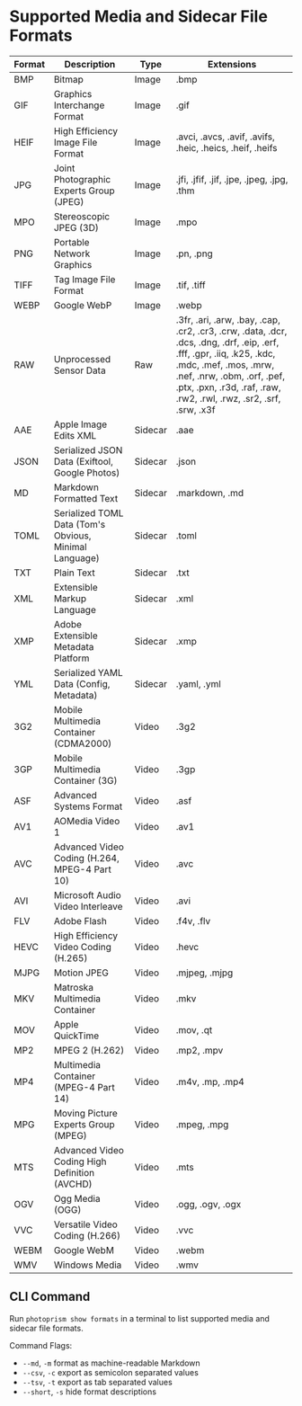 # Supported Media and Sidecar File Formats

| Format |                      Description                       |  Type   |                                                                                                                      Extensions                                                                                                                       |
|--------|--------------------------------------------------------|---------|-------------------------------------------------------------------------------------------------------------------------------------------------------------------------------------------------------------------------------------------------------|
| BMP    | Bitmap                                                 | Image   | .bmp                                                                                                                                                                                                                                                  |
| GIF    | Graphics Interchange Format                            | Image   | .gif                                                                                                                                                                                                                                                  |
| HEIF   | High Efficiency Image File Format                      | Image   | .avci, .avcs, .avif, .avifs, .heic, .heics, .heif, .heifs                                                                                                                                                                                             |
| JPG    | Joint Photographic Experts Group (JPEG)                | Image   | .jfi, .jfif, .jif, .jpe, .jpeg, .jpg, .thm                                                                                                                                                                                                            |
| MPO    | Stereoscopic JPEG (3D)                                 | Image   | .mpo                                                                                                                                                                                                                                                  |
| PNG    | Portable Network Graphics                              | Image   | .pn, .png                                                                                                                                                                                                                                             |
| TIFF   | Tag Image File Format                                  | Image   | .tif, .tiff                                                                                                                                                                                                                                           |
| WEBP   | Google WebP                                            | Image   | .webp                                                                                                                                                                                                                                                 |
| RAW    | Unprocessed Sensor Data                                | Raw     | .3fr, .ari, .arw, .bay, .cap, .cr2, .cr3, .crw, .data, .dcr, .dcs, .dng, .drf, .eip, .erf, .fff, .gpr, .iiq, .k25, .kdc, .mdc, .mef, .mos, .mrw, .nef, .nrw, .obm, .orf, .pef, .ptx, .pxn, .r3d, .raf, .raw, .rw2, .rwl, .rwz, .sr2, .srf, .srw, .x3f |
| AAE    | Apple Image Edits XML                                  | Sidecar | .aae                                                                                                                                                                                                                                                  |
| JSON   | Serialized JSON Data (Exiftool, Google Photos)         | Sidecar | .json                                                                                                                                                                                                                                                 |
| MD     | Markdown Formatted Text                                | Sidecar | .markdown, .md                                                                                                                                                                                                                                        |
| TOML   | Serialized TOML Data (Tom's Obvious, Minimal Language) | Sidecar | .toml                                                                                                                                                                                                                                                 |
| TXT    | Plain Text                                             | Sidecar | .txt                                                                                                                                                                                                                                                  |
| XML    | Extensible Markup Language                             | Sidecar | .xml                                                                                                                                                                                                                                                  |
| XMP    | Adobe Extensible Metadata Platform                     | Sidecar | .xmp                                                                                                                                                                                                                                                  |
| YML    | Serialized YAML Data (Config, Metadata)                | Sidecar | .yaml, .yml                                                                                                                                                                                                                                           |
| 3G2    | Mobile Multimedia Container (CDMA2000)                 | Video   | .3g2                                                                                                                                                                                                                                                  |
| 3GP    | Mobile Multimedia Container (3G)                       | Video   | .3gp                                                                                                                                                                                                                                                  |
| ASF    | Advanced Systems Format                                | Video   | .asf                                                                                                                                                                                                                                                  |
| AV1    | AOMedia Video 1                                        | Video   | .av1                                                                                                                                                                                                                                                  |
| AVC    | Advanced Video Coding (H.264, MPEG-4 Part 10)          | Video   | .avc                                                                                                                                                                                                                                                  |
| AVI    | Microsoft Audio Video Interleave                       | Video   | .avi                                                                                                                                                                                                                                                  |
| FLV    | Adobe Flash                                            | Video   | .f4v, .flv                                                                                                                                                                                                                                            |
| HEVC   | High Efficiency Video Coding (H.265)                   | Video   | .hevc                                                                                                                                                                                                                                                 |
| MJPG   | Motion JPEG                                            | Video   | .mjpeg, .mjpg                                                                                                                                                                                                                                         |
| MKV    | Matroska Multimedia Container                          | Video   | .mkv                                                                                                                                                                                                                                                  |
| MOV    | Apple QuickTime                                        | Video   | .mov, .qt                                                                                                                                                                                                                                             |
| MP2    | MPEG 2 (H.262)                                         | Video   | .mp2, .mpv                                                                                                                                                                                                                                            |
| MP4    | Multimedia Container (MPEG-4 Part 14)                  | Video   | .m4v, .mp, .mp4                                                                                                                                                                                                                                       |
| MPG    | Moving Picture Experts Group (MPEG)                    | Video   | .mpeg, .mpg                                                                                                                                                                                                                                           |
| MTS    | Advanced Video Coding High Definition (AVCHD)          | Video   | .mts                                                                                                                                                                                                                                                  |
| OGV    | Ogg Media (OGG)                                        | Video   | .ogg, .ogv, .ogx                                                                                                                                                                                                                                      |
| VVC    | Versatile Video Coding (H.266)                         | Video   | .vvc                                                                                                                                                                                                                                                  |
| WEBM   | Google WebM                                            | Video   | .webm                                                                                                                                                                                                                                                 |
| WMV    | Windows Media                                          | Video   | .wmv                                                                                                                                                                                                                                                  |

## CLI Command ##

Run `photoprism show formats` in a terminal to list supported media and sidecar file formats.

Command Flags:
- `--md`, `-m`     format as machine-readable Markdown
- `--csv`, `-c`    export as semicolon separated values
- `--tsv`, `-t`    export as tab separated values
- `--short`, `-s`  hide format descriptions
